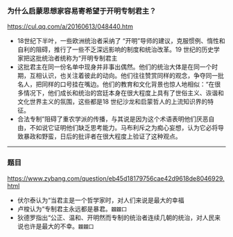 ### 为什么启蒙思想家容易寄希望于开明专制君主？
https://cul.qq.com/a/20160613/048440.htm
- 18世纪下半叶，一些欧洲统治者采纳了 “开明”导师的建议，克服惯例、惰性和自利的阻碍，推行了一些不乏深远影响的制度和统治改革。19 世纪的历史学家把这批统治者统称为“开明专制君主
- 这批君主在同一份名单中现身并非事出偶然。他们的统治大体是在同一个时期，互相认识，也关注着彼此的动向。他们往往赞赏同样的观念，争夺同一批名人，把同样的口号挂在嘴边。他们的教育和文化背景也惊人地相似：“在很多情况下，他们成长和统治的宫廷本身在很大程度上具有了世俗主义、诙谐和文化世界主义的氛围，这些都是18 世纪沙龙和启蒙哲人的上流知识界的特征。
- 合法专制”阻碍了重农学派的传播，与其说是因为这个术语表明他们厌恶自由，不如说它证明他们缺乏思考能力。马布利斥之为痴心妄想，认为它必将导致暴政和野蛮，日后的批评者在很大程度上验证了这种观点。
---
### 题目
https://www.zybang.com/question/eb45d18179756cae42d9618de8046929.html
- 伏尔泰认为“当君主是一个哲学家时，对人们来说是最大的幸福
- 卢梭认为“专制君主永远都是暴君。`龖龖囗`
- 狄德罗指出“公正、温和、开明然而专制的统治者连续几朝的统治，对人民来说也许是最大的不幸。`龖龖囗`
